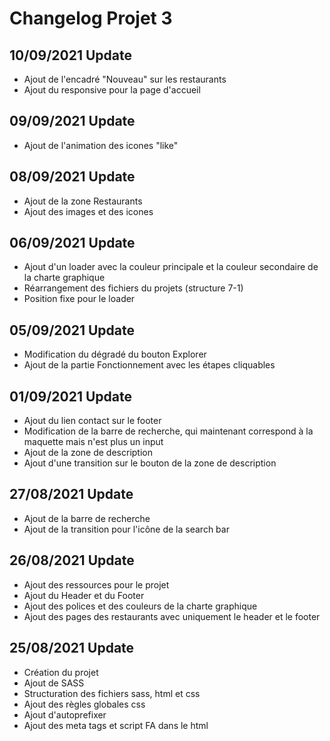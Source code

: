# Changelog Projet 3

## 10/09/2021 Update

- Ajout de l'encadré "Nouveau" sur les restaurants
- Ajout du responsive pour la page d'accueil

## 09/09/2021 Update

- Ajout de l'animation des icones "like"

## 08/09/2021 Update

- Ajout de la zone Restaurants
- Ajout des images et des icones

## 06/09/2021 Update

- Ajout d'un loader avec la couleur principale et la couleur secondaire de la charte graphique
- Réarrangement des fichiers du projets (structure 7-1)
- Position fixe pour le loader

## 05/09/2021 Update

- Modification du dégradé du bouton Explorer
- Ajout de la partie Fonctionnement avec les étapes cliquables

## 01/09/2021 Update

- Ajout du lien contact sur le footer
- Modification de la barre de recherche, qui maintenant correspond à la maquette mais n'est plus un input
- Ajout de la zone de description
- Ajout d'une transition sur le bouton de la zone de description

## 27/08/2021 Update

- Ajout de la barre de recherche
- Ajout de la transition pour l'icône de la search bar

## 26/08/2021 Update

- Ajout des ressources pour le projet
- Ajout du Header et du Footer
- Ajout des polices et des couleurs de la charte graphique
- Ajout des pages des restaurants avec uniquement le header et le footer

## 25/08/2021 Update

- Création du projet
- Ajout de SASS
- Structuration des fichiers sass, html et css
- Ajout des règles globales css
- Ajout d'autoprefixer
- Ajout des meta tags et script FA dans le html